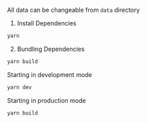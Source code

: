 All data can be changeable from `data` directory

1. Install Dependencies

```sh
yarn
```

2. Bundling Dependencies

```sh
yarn build
```

Starting in development mode

```sh
yarn dev
```

Starting in production mode

```sh
yarn build
```

